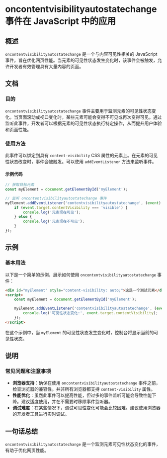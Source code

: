 <!--
Meta Description: # oncontentvisibilityautostatechange 事件在 JavaScript 中的应用 ## 概述 `oncontentvisibilityautostatechange` 是一个与内容可见性相关的 JavaScript 事件，旨在优化网页性能。当元素的可见性状态发生变化时...
Meta Keywords: myelement, oncontentvisibilityautostatechange, event, javascript, content
-->

# oncontentvisibilityautostatechange 事件在 JavaScript 中的应用

## 概述
`oncontentvisibilityautostatechange` 是一个与内容可见性相关的 JavaScript 事件，旨在优化网页性能。当元素的可见性状态发生变化时，该事件会被触发，允许开发者有效管理具有大量内容的页面。

## 文档
### 目的
`oncontentvisibilityautostatechange` 事件主要用于监测元素的可见性状态变化。当页面滚动或视口变化时，某些元素可能会变得不可见或再次变得可见。通过监听此事件，开发者可以根据元素的可见性状态执行特定操作，从而提升用户体验和页面性能。

### 使用方法
此事件可以绑定到具有 `content-visibility` CSS 属性的元素上。在元素的可见性状态改变时，事件会被触发。可以使用 `addEventListener` 方法来监听事件。

#### 示例代码
```javascript
// 获取目标元素
const myElement = document.getElementById('myElement');

// 监听 oncontentvisibilityautostatechange 事件
myElement.addEventListener('contentvisibilityautostatechange', (event) => {
    if (event.target.contentVisibility === 'visible') {
        console.log('元素现在可见');
    } else {
        console.log('元素现在不可见');
    }
});
```

## 示例
### 基本用法
以下是一个简单的示例，展示如何使用 `oncontentvisibilityautostatechange` 事件：

```html
<div id="myElement" style="content-visibility: auto;">这是一个测试元素</div>
<script>
    const myElement = document.getElementById('myElement');

    myElement.addEventListener('contentvisibilityautostatechange', (event) => {
        console.log('可见性状态变化:', event.target.contentVisibility);
    });
</script>
```

在这个示例中，当 `myElement` 的可见性状态发生变化时，控制台将显示当前的可见性状态。

## 说明
### 常见问题和注意事项
- **浏览器支持**：确保在使用 `oncontentvisibilityautostatechange` 事件之前，检查浏览器的兼容性。并非所有浏览器都支持 `content-visibility` 属性。
- **性能优化**：虽然此事件可以提高性能，但过多的事件监听可能会导致性能下降。建议适度使用，并在不需要时移除事件监听器。
- **调试难度**：在某些情况下，调试可见性变化可能会比较困难。建议使用浏览器的开发者工具进行实时调试。

## 一句话总结
`oncontentvisibilityautostatechange` 是一个监测元素可见性状态变化的事件，有助于优化网页性能。